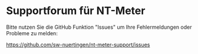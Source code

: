 # Supportforum für NT-Meter

Bitte nutzen Sie die GitHub Funktion "Issues" um Ihre Fehlermeldungen oder Probleme zu melden:

https://github.com/sw-nuertingen/nt-meter-support/issues
